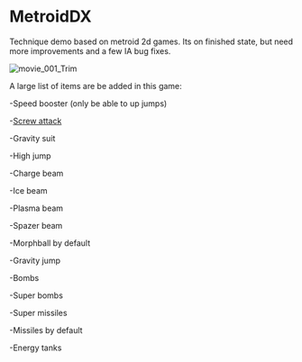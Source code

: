  
# MetroidDX
Technique demo based on metroid 2d games.
Its on finished state, but need more improvements and a few IA bug fixes.

![movie_001_Trim](https://user-images.githubusercontent.com/51692672/111498947-3226b480-8721-11eb-8085-c0a00b50c878.gif)

A large list of items are be added in this game:

-Speed booster (only be able to up jumps)

-[Screw attack](https://imgur.com/a/aAidgHc)


-Gravity suit

-High jump

-Charge beam

-Ice beam

-Plasma beam

-Spazer beam

-Morphball by default

-Gravity jump

-Bombs

-Super bombs

-Super missiles

-Missiles by default

-Energy tanks
